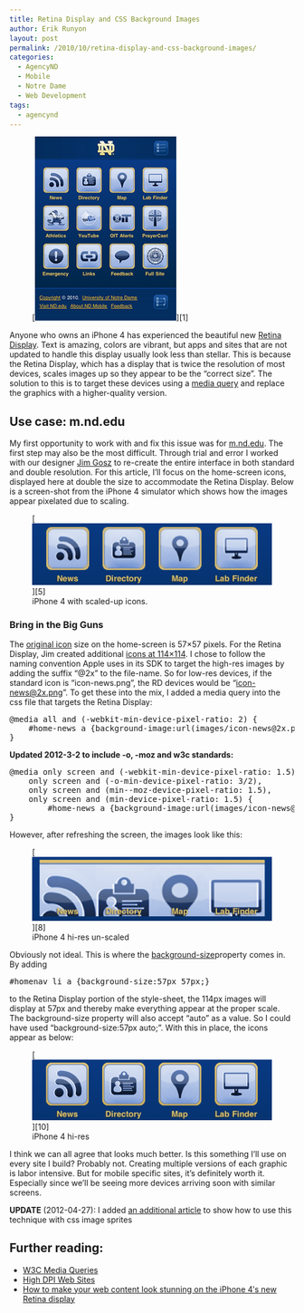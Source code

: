 ```yaml
---
title: Retina Display and CSS Background Images
author: Erik Runyon
layout: post
permalink: /2010/10/retina-display-and-css-background-images/
categories:
  - AgencyND
  - Mobile
  - Notre Dame
  - Web Development
tags:
  - agencynd
---
```

<figure>[<img class="alignright" src="/images/2010/mdotnd-ip-small.png" alt="m.nd.edu" />][1]</figure> 

Anyone who owns an iPhone 4 has experienced the beautiful new [Retina Display][2]. Text is amazing, colors are vibrant, but apps and sites that are not updated to handle this display usually look less than stellar. This is because the Retina Display, which has a display that is twice the resolution of most devices, scales images up so they appear to be the “correct size”. The solution to this is to target these devices using a [media query][3] and replace the graphics with a higher-quality version.<!--more-->

## Use case: m.nd.edu

My first opportunity to work with and fix this issue was for [m.nd.edu][1]. The first step may also be the most difficult. Through trial and error I worked with our designer [Jim Gosz][4] to re-create the entire interface in both standard and double resolution. For this article, I’ll focus on the home-screen icons, displayed here at double the size to accommodate the Retina Display. Below is a screen-shot from the iPhone 4 simulator which shows how the images appear pixelated due to scaling.

<figure>[<img src="/images/2010/mdotnd-ip4-before-preview.png" alt="iPhone 4 before" />][5]
<figcaption>iPhone 4 with scaled-up icons.</figcaption></figure>

### Bring in the Big Guns

The [original icon][6] size on the home-screen is 57×57 pixels. For the Retina Display, Jim created additional [icons at 114×114][7]. I chose to follow the naming convention Apple uses in its SDK to target the high-res images by adding the suffix “@2x” to the file-name. So for low-res devices, if the standard icon is “icon-news.png”, the RD devices would be “icon-news@2x.png”. To get these into the mix, I added a media query into the css file that targets the Retina Display:

<pre>@media all and (-webkit-min-device-pixel-ratio: 2) {
    #home-news a {background-image:url(images/icon-news@2x.png);}
}</pre>

**Updated 2012-3-2 to include -o, -moz and w3c standards:**

<pre>@media only screen and (-webkit-min-device-pixel-ratio: 1.5),
	only screen and (-o-min-device-pixel-ratio: 3/2),
	only screen and (min--moz-device-pixel-ratio: 1.5),
	only screen and (min-device-pixel-ratio: 1.5) {
		#home-news a {background-image:url(images/icon-news@2x.png);}
}</pre>

However, after refreshing the screen, the images look like this:

<figure>[<img src="/images/2010/mdotnd-ip4-unscaled-preview.png" alt="iPhone 4 unscaled" />][8]
<figcaption>iPhone 4 hi-res un-scaled</figcaption></figure>

Obviously not ideal. This is where the [background-size][9]property comes in. By adding

<pre>#homenav li a {background-size:57px 57px;}</pre>

to the Retina Display portion of the style-sheet, the 114px images will display at 57px and thereby make everything appear at the proper scale. The background-size property will also accept “auto” as a value. So I could have used “background-size:57px auto;”. With this in place, the icons appear as below:

<figure>[<img src="/images/2010/mdotnd-ip4-scaled-preview.png" alt="iPhone 4 scaled" />][10]
<figcaption>iPhone 4 hi-res</figcaption></figure>

I think we can all agree that looks much better. Is this something I’ll use on every site I build? Probably not. Creating multiple versions of each graphic is labor intensive. But for mobile specific sites, it’s definitely worth it. Especially since we’ll be seeing more devices arriving soon with similar screens.

**UPDATE** (2012-04-27): I added [an additional article][11] to show how to use this technique with css image sprites

## Further reading:

* <a href="http://www.w3.org/TR/css3-mediaqueries/">W3C Media Queries</a>
* <a href="http://webkit.org/blog/55/high-dpi-web-sites/">High DPI Web Sites</a>
* <a href="http://aralbalkan.com/3331">How to make your web content look stunning on the iPhone 4′s new Retina display</a>

 [1]: http://m.nd.edu
 [2]: http://www.apple.com/iphone/features/retina-display.html
 [3]: http://www.w3.org/TR/css3-mediaqueries/
 [4]: http://www.humanradiator.com/
 [5]: /images/2010/mdotnd-ip4-before.png
 [6]: http://m.nd.edu/webkit/css/images/icon-news.png
 [7]: http://m.nd.edu/webkit/css/images/icon-news@2x.png
 [8]: /images/mdotnd-ip4-unscaled.png
 [9]: http://www.w3.org/TR/css3-background/#the-background-size
 [10]: /images/2010/mdotnd-ip4-scaled.png
 [11]: /2012/04/hi-res-retina-display-css-sprites/